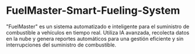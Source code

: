 # FuelMaster-Smart-Fueling-System
"FuelMaster" es un sistema automatizado e inteligente para el suministro de combustible a vehículos en tiempo real. Utiliza IA avanzada, recolecta datos en la nube y genera reportes automáticos para una gestión eficiente y sin interrupciones del suministro de combustible.
